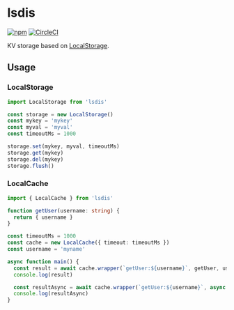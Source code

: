 # lsdis

[![npm](https://img.shields.io/npm/v/lsdis.svg)](https://www.npmjs.com/package/lsdis)
[![CircleCI](https://circleci.com/gh/joway/lsdis.svg?style=shield)](https://circleci.com/gh/joway/lsdis)

KV storage based on [LocalStorage](https://developer.mozilla.org/en-US/docs/Web/API/Window/localStorage).

## Usage

### LocalStorage

```typescript
import LocalStorage from 'lsdis'

const storage = new LocalStorage()
const mykey = 'mykey'
const myval = 'myval'
const timeoutMs = 1000

storage.set(mykey, myval, timeoutMs)
storage.get(mykey)
storage.del(mykey)
storage.flush()
```

### LocalCache

```typescript
import { LocalCache } from 'lsdis'

function getUser(username: string) {
  return { username }
}

const timeoutMs = 1000
const cache = new LocalCache({ timeout: timeoutMs })
const username = 'myname'

async function main() {
  const result = await cache.wrapper(`getUser:${username}`, getUser, username)
  console.log(result)

  const resultAsync = await cache.wrapper(`getUser:${username}`, async () => (getUser(username)))
  console.log(resultAsync)
}
```
